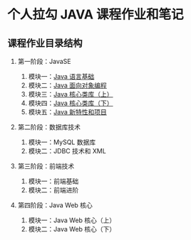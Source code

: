 # 个人拉勾 JAVA 课程作业和笔记

## 课程作业目录结构  
1. 第一阶段：JavaSE
    1. 模块一：[Java 语言基础](https://github.com/xsnaruto/lagou-java-homework/tree/阶段01_模块01_Java语言基础)
    2. 模块二：[Java 面向对象编程](https://github.com/xsnaruto/lagou-java-homework/tree/阶段01_模块02_面向对象编程)
    3. 模块三：[Java 核心类库（上）](/level01_module03/)
    4. 模块四：[Java 核心类库（下）](/level01_module04/)
    5. 模块五：[Java 新特性和项目](/level01_module05/)

2. 第二阶段：数据库技术
	1. 模块一：MySQL 数据库
	2. 模块二：JDBC 技术和 XML

3. 第三阶段：前端技术
	1. 模块一：前端基础
	2. 模块二：前端进阶

4. 第四阶段：Java Web 核心
    1. 模块一：Java Web 核心（上）
    2. 模块二：Java Web 核心（下）